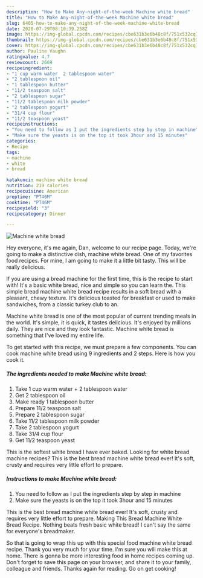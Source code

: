 ```yaml
---
description: "How to Make Any-night-of-the-week Machine white bread"
title: "How to Make Any-night-of-the-week Machine white bread"
slug: 6405-how-to-make-any-night-of-the-week-machine-white-bread
date: 2020-07-29T08:10:39.258Z
image: https://img-global.cpcdn.com/recipes/cbe631b3e6b48c8f/751x532cq70/machine-white-bread-recipe-main-photo.jpg
thumbnail: https://img-global.cpcdn.com/recipes/cbe631b3e6b48c8f/751x532cq70/machine-white-bread-recipe-main-photo.jpg
cover: https://img-global.cpcdn.com/recipes/cbe631b3e6b48c8f/751x532cq70/machine-white-bread-recipe-main-photo.jpg
author: Pauline Vaughn
ratingvalue: 4.7
reviewcount: 2669
recipeingredient:
- "1 cup warm water  2 tablespoon water"
- "2 tablespoon oil"
- "1 tablespoon butter"
- "11/2 teaspoon salt"
- "2 tablespoon sugar"
- "11/2 tablespoon milk powder"
- "2 tablespoon yogurt"
- "31/4 cup flour"
- "11/2 teaspoon yeast"
recipeinstructions:
- "You need to follow as I put the ingredients step by step in machine"
- "Make sure the yeasts is on the top it took 3hour and 15 minutes"
categories:
- Recipe
tags:
- machine
- white
- bread

katakunci: machine white bread 
nutrition: 219 calories
recipecuisine: American
preptime: "PT40M"
cooktime: "PT46M"
recipeyield: "3"
recipecategory: Dinner

---
```



![Machine white bread](https://img-global.cpcdn.com/recipes/cbe631b3e6b48c8f/751x532cq70/machine-white-bread-recipe-main-photo.jpg)

Hey everyone, it's me again, Dan, welcome to our recipe page. Today, we're going to make a distinctive dish, machine white bread. One of my favorites food recipes. For mine, I am going to make it a little bit tasty. This will be really delicious.

If you are using a bread machine for the first time, this is the recipe to start with! It&#39;s a basic white bread, nice and simple so you can learn the. This simple bread machine white bread recipe results in a soft bread with a pleasant, chewy texture. It&#39;s delicious toasted for breakfast or used to make sandwiches, from a classic turkey club to an.

Machine white bread is one of the most popular of current trending meals in the world. It's simple, it is quick, it tastes delicious. It's enjoyed by millions daily. They are nice and they look fantastic. Machine white bread is something that I've loved my entire life.


To get started with this recipe, we must prepare a few components. You can cook machine white bread using 9 ingredients and 2 steps. Here is how you cook it.

<!--inarticleads1-->

##### The ingredients needed to make Machine white bread:

1. Take 1 cup warm water + 2 tablespoon water
1. Get 2 tablespoon oil
1. Make ready 1 tablespoon butter
1. Prepare 11/2 teaspoon salt
1. Prepare 2 tablespoon sugar
1. Take 11/2 tablespoon milk powder
1. Take 2 tablespoon yogurt
1. Take 31/4 cup flour
1. Get 11/2 teaspoon yeast


This is the softest white bread I have ever baked. Looking for white bread machine recipes? This is the best bread machine white bread ever! It&#39;s soft, crusty and requires very little effort to prepare. 

<!--inarticleads2-->

##### Instructions to make Machine white bread:

1. You need to follow as I put the ingredients step by step in machine
1. Make sure the yeasts is on the top it took 3hour and 15 minutes


This is the best bread machine white bread ever! It&#39;s soft, crusty and requires very little effort to prepare. Making This Bread Machine White Bread Recipe. Nothing beats fresh basic white bread! I can&#39;t say the same for everyone&#39;s breadmaker. 

So that is going to wrap this up with this special food machine white bread recipe. Thank you very much for your time. I'm sure you will make this at home. There is gonna be more interesting food in home recipes coming up. Don't forget to save this page on your browser, and share it to your family, colleague and friends. Thanks again for reading. Go on get cooking!
